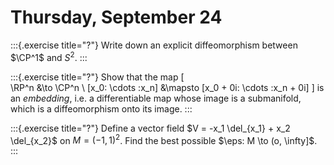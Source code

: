 # Thursday, September 24

:::{.exercise title="?"}
Write down an explicit diffeomorphism between $\CP^1$ and $S^2$.
:::

:::{.exercise title="?"}
Show that the map
\[  
\RP^n &\to \CP^n \\
[x_0: \cdots :x_n] &\mapsto [x_0 + 0i: \cdots :x_n + 0i]
\]
is an *embedding*, i.e. a differentiable map whose image is a submanifold, which is a diffeomorphism onto its image.
:::


:::{.exercise title="?"}
Define a vector field $V = -x_1 \del_{x_1} + x_2 \del_{x_2}$ on $M = (-1, 1)^2$.
Find the best possible $\eps: M \to (o, \infty]$.
:::

